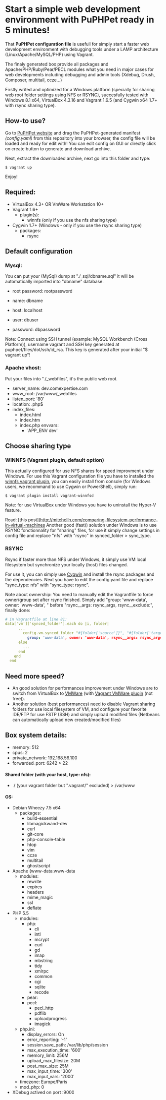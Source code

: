 Start a simple web development environment with PuPHPet ready in 5 minutes!
==========================

That **PuPHPet configuration file** is usefull for simply start a faster web development environment with debugging tools under a LAMP architecture (Linux/Apache/MySQL/PHP) using Vagrant.

The finaly generated box provide all packages and Apache/PHP/Ruby/Pear/PECL modules what you need in major cases for web developments including debugging and admin tools (Xdebug, Drush, Composer, multitail, ccze...)

Firstly writed and optimized for a Windows platform (specially for sharing web root folder settings using NFS or RSYNC), succesfully tested with Windows 8.1 x64, VirtualBox 4.3.16 and Vagrant 1.6.5 (and Cygwin x64 1.7+ with rsync sharing type).

## How-to use?

Go to [PuPHPet website](https://puphpet.com) and drag the PuPHPet-generated manifest *(config.yaml)* from this repository into your browser, the config file will be loaded and ready for edit with! You can edit config on GUI or directly click on create button to generate and download archive.

Next, extract the downloaded archive, next go into this folder and type:

``` shell
$ vagrant up
```

Enjoy!

## Required:
- VirtualBox 4.3+ OR VmWare Workstation 10+
- Vagrant 1.6+
  - plugin(s):
    - winnfs (only if you use the nfs sharing type)
- Cygwin 1.7+ (Windows - only if you use the rsync sharing type)
  - packages:
    - rsync

## Default configuration

### Mysql:

You can put your (MySql) dump at "./_sql/dbname.sql" it will be automatically imported into "dbname" database.

- root password:  rootpassword

- name:       dbname
- host:       localhost
- user:       dbuser
- password:   dbpassword

Note: Connect using SSH tunnel (example: MySQL Workbench (Cross Platform)), username vagrant and SSH key generated at puphpet/files/dot/ssh/id_rsa. This key is generated after your initial "$ vagrant up"! 

### Apache vhost:

Put your files into "./_webfiles", it's the public web root.

- server_name: dev.comexpertise.com
- www_root: /var/www/_webfiles
- listen_port: '80'
- location: \.php$
- index_files:
  - index.html
  - index.htm
  - index.php
  envvars:
      - 'APP_ENV dev'

## Choose sharing type

### WINNFS (Vagrant plugin, default option)
This actually configured for use NFS shares for speed improvment under Windows. For use this Vagrant configuration file you have to installed the [winnfs vagrant plugin](https://github.com/GM-Alex/vagrant-winnfsd), you can easily install from console (for Windows users, we recommand to use Cygwin or PowerShell), simply run:
```
$ vagrant plugin install vagrant-winnfsd
```

Note: for use VirtualBox under Windows you have to uninstall the Hyper-V feature.

Read: [this post](http://mitchellh.com/comparing-filesystem-performance-in-virtual-machines Another good (fast)) solution under Windows is to use RSYNC fonctionnality for "sharing" files, for use it simply change settings in config file and replace "nfs" with "rsync" in synced_folder > sync_type.

### RSYNC
Rsync if faster more than NFS under Windows, it simply use VM local filesystem but synchronize your locally (host) files changed.

For use it, you can simply use [Cygwin](https://www.cygwin.com/) and install the rsync packages and the dependencies. Next you have to edit the config.yaml file and replace "sync_type: nfs" with "sync_type: rsync".

Note about ownership: You need to manually edit the Vagrantfile to force owner/group set after rsync finished. Simply add "group: 'www-data', owner: 'www-data', " before "rsync__args: rsync_args, rsync__exclude:", finally done:

``` yaml
# in Vagrantfile at line 81:
data['vm']['synced_folder'].each do |i, folder|
      ...
        config.vm.synced_folder "#{folder['source']}", "#{folder['target']}", id: "#{i}",
          group: 'www-data', owner: 'www-data', rsync__args: rsync_args, rsync__exclude: rsync_exclude, rsync__auto: rsync_auto, type: 'rsync'
      else
        ...
      end
    end
  end
```

## Need more speed?

- An good solution for performances improvement under Windows are to switch from VirtualBox to [VMWare](http://www.vmware.com/) (with [Vagrant VMWare plugin](https://www.vagrantup.com/vmware) (not free)).
- Another solution (best performances) need to disable Vagrant sharing folders for use local filesystem of VM, and configure your favorite IDE/FTP for use FSTP (SSH) and simply upload modified files (Netbeans can automatically upload new created/modified files)

## Box system details:
- memory: 512
- cpus: 2
- private_network: 192.168.56.100
- forwarded_port: 6242 > 22

#### Shared folder (with your host, type: nfs):
- ./ (your vagrant folder but ".vagrant/" excluded) > /var/www

#### OS:
- Debian Wheezy 7.5 x64
  - packages:
    - build-essential
    - libmagickwand-dev
    - curl
    - git-core
    - php-console-table
    - htop
    - vim
    - ccze
    - multitail
    - ghostscript
- Apache (www-data:www-data
  - modules:
    - rewrite
    - expires
    - headers
    - mime_magic
    - ssl
    - deflate
- PHP 5.5
  - modules:
    - php:
      - cli
      - intl
      - mcrypt
      - curl
      - gd
      - imap
      - mbstring
      - tidy
      - xmlrpc
      - common
      - cgi
      - sqlite
      - recode
    - pear:
    - pecl:
      - pecl_http
      - pdflib
      - uploadprogress
      - imagick
  - php.ini:
      - display_errors: On
      - error_reporting: '-1'
      - session.save_path: /var/lib/php/session
      - max_execution_time: '600'
      - memory_limit: 256M
      - upload_max_filesize: 20M
      - post_max_size: 25M
      - max_input_time: '300'
      - max_input_vars: '2000'
  - timezone: Europe/Paris
  - mod_php: 0
- XDebug actived on port :9000


